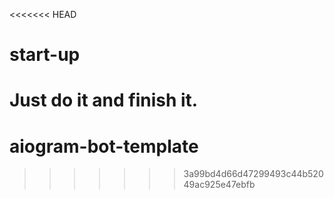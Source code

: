 <<<<<<< HEAD
# start-up
Just do it and finish it.
=======
# aiogram-bot-template
>>>>>>> 3a99bd4d66d47299493c44b52049ac925e47ebfb
